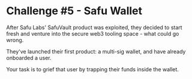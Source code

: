 # Challenge #5 - Safu Wallet

After Safu Labs' SafuVault product was exploited, they decided to start fresh and venture into the secure web3 tooling space - what could go wrong.

They've launched their first product: a multi-sig wallet, and have already onboarded a user.

Your task is to grief that user by trapping their funds inside the wallet.
